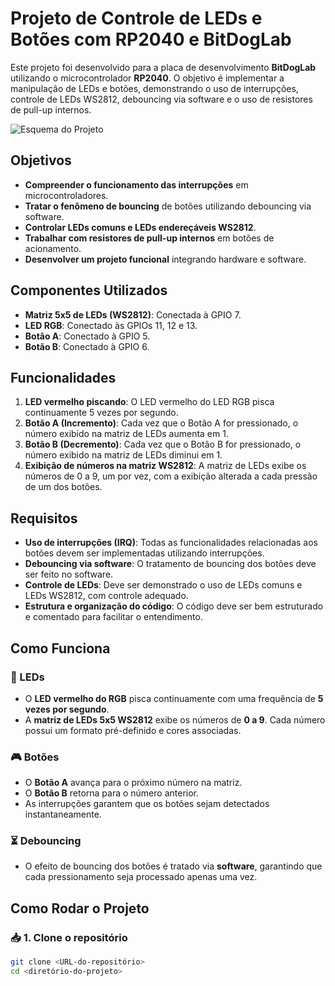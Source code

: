 # Projeto de Controle de LEDs e Botões com RP2040 e BitDogLab

Este projeto foi desenvolvido para a placa de desenvolvimento **BitDogLab** utilizando o microcontrolador **RP2040**. O objetivo é implementar a manipulação de LEDs e botões, demonstrando o uso de interrupções, controle de LEDs WS2812, debouncing via software e o uso de resistores de pull-up internos.

![Esquema do Projeto](https://i.ibb.co/n8V0yChd/photo-2025-02-02-07-53-00.jpg)

## Objetivos

- **Compreender o funcionamento das interrupções** em microcontroladores.
- **Tratar o fenômeno de bouncing** de botões utilizando debouncing via software.
- **Controlar LEDs comuns e LEDs endereçáveis WS2812**.
- **Trabalhar com resistores de pull-up internos** em botões de acionamento.
- **Desenvolver um projeto funcional** integrando hardware e software.

## Componentes Utilizados

- **Matriz 5x5 de LEDs (WS2812)**: Conectada à GPIO 7.
- **LED RGB**: Conectado às GPIOs 11, 12 e 13.
- **Botão A**: Conectado à GPIO 5.
- **Botão B**: Conectado à GPIO 6.

## Funcionalidades

1. **LED vermelho piscando**: O LED vermelho do LED RGB pisca continuamente 5 vezes por segundo.
2. **Botão A (Incremento)**: Cada vez que o Botão A for pressionado, o número exibido na matriz de LEDs aumenta em 1.
3. **Botão B (Decremento)**: Cada vez que o Botão B for pressionado, o número exibido na matriz de LEDs diminui em 1.
4. **Exibição de números na matriz WS2812**: A matriz de LEDs exibe os números de 0 a 9, um por vez, com a exibição alterada a cada pressão de um dos botões.

## Requisitos

- **Uso de interrupções (IRQ)**: Todas as funcionalidades relacionadas aos botões devem ser implementadas utilizando interrupções.
- **Debouncing via software**: O tratamento de bouncing dos botões deve ser feito no software.
- **Controle de LEDs**: Deve ser demonstrado o uso de LEDs comuns e LEDs WS2812, com controle adequado.
- **Estrutura e organização do código**: O código deve ser bem estruturado e comentado para facilitar o entendimento.

## Como Funciona

### 🔴 LEDs

- O **LED vermelho do RGB** pisca continuamente com uma frequência de **5 vezes por segundo**.
- A **matriz de LEDs 5x5 WS2812** exibe os números de **0 a 9**. Cada número possui um formato pré-definido e cores associadas.

### 🎮 Botões

- O **Botão A** avança para o próximo número na matriz.
- O **Botão B** retorna para o número anterior.
- As interrupções garantem que os botões sejam detectados instantaneamente.

### ⏳ Debouncing

- O efeito de bouncing dos botões é tratado via **software**, garantindo que cada pressionamento seja processado apenas uma vez.

## Como Rodar o Projeto

### 📥 1. Clone o repositório
```bash
git clone <URL-do-repositório>
cd <diretório-do-projeto>
